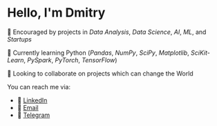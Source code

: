 # Hello, I'm Dmitry

👀 Encouraged by projects in _Data Analysis_, _Data Science_, _AI_, _ML_, and _Startups_

🌱 Currently learning Python (_Pandas_, _NumPy_, _SciPy_, _Matplotlib_, _SciKit-Learn_, _PySpark_, _PyTorch_, _TensorFlow_)

👥 Looking to collaborate on projects which can change the World

You can reach me via:
- 🔗 [LinkedIn](https://www.linkedin.com/in/d-karpovich/)
- 📧 [Email](mailto://karpovich.dv@gmail.com)
- 📱 [Telegram](https://t.me/mitch_ka)
